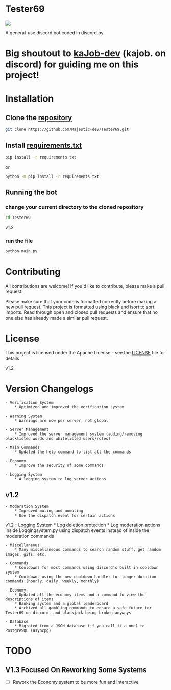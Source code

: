 # Tester69

[![](https://discord.com/api/guilds/733219077744754750/embed.png)](https://discord.gg/VsDDf8YKBV)

A general-use discord bot coded in discord.py

# Big shoutout to [kaJob-dev](https://github.com/kaJob-dev) (kajob. on discord) for guiding me on this project!

# Installation

## Clone the [repository](https://github.com/Majestic-dev/Tester69/)
```bash
git clone https://github.com/Majestic-dev/Tester69.git
```

## Install [requirements.txt](requirements.txt)
```bash
pip install -r requirements.txt
```
or
```bash
python -m pip install -r requirements.txt
```

## Running the bot

### change your current directory to the cloned repository
```bash
cd Tester69
```

v1.2
### run the file
```bash
python main.py
```

# Contributing 
All contributions are welcome! If you'd like to contribute, please make a pull request.

Please make sure that your code is formatted correctly before making a new pull request. This project is formatted using [black](https://black.readthedocs.io/en/stable/) and [isort](https://pycqa.github.io/isort/) to sort imports. Read through open and closed pull requests and ensure that no one else has already made a similar pull request. 

# License 
This project is licensed under the Apache License - see the [LICENSE](LICENSE) file for details

v1.2
# Version Changelogs

    - Verification System
        * Optimized and improved the verification system
    
    - Warning System
        * Warnings are now per server, not global
    
    - Server Management
        * Improved the server management system (adding/removing blacklisted words and whitelisted users/roles)
    
    - Main Commands
        * Updated the help command to list all the commands

    - Economy
        * Improve the security of some commands
    
    - Logging System
        * A logging system to log server actions

## v1.2

    - Moderation System
        * Improved muting and unmuting
        * Use the dispatch event for certain actions

v1.2
    - Logging System
        * Log deletion protection
        * Log moderation actions inside Loggingsystem.py using dispatch events instead of inside the moderation commands

    - Miscellaneous
        * Many miscellaneous commands to search random stuff, get random images, gifs, etc.

    - Commands
        * Cooldowns for most commands using discord's built in cooldown system
        * Cooldowns using the new cooldown handler for longer duration commands (hourly, daily, weekly, monthly)

    - Economy
        * Updated all the economy items and a command to view the descriptions of items
        * Banking system and a global leaderboard
        * Archived all gambling commands to ensure a safe future for Tester69 on discord, and blackjack being broken anyways
    
    - Database
        * Migrated from a JSON database (if you call it a one) to PostgreSQL (asyncpg)

# TODO

## V1.3 Focused On Reworking Some Systems

- [ ] Rework the Economy system to be more fun and interactive